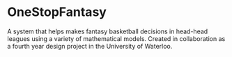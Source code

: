 # OneStopFantasy
A system that helps makes fantasy basketball decisions in head-head leagues using a variety of mathematical models.
Created in collaboration as a fourth year design project in the University of Waterloo.
